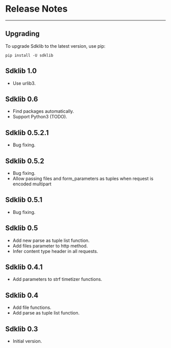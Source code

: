 # Release Notes

---

## Upgrading

To upgrade Sdklib to the latest version, use pip:

    pip install -U sdklib


## Sdklib 1.0

* Use urlib3.


## Sdklib 0.6

* Find packages automatically.
* Support Python3 (TODO).


## Sdklib 0.5.2.1

* Bug fixing.


## Sdklib 0.5.2

* Bug fixing.
* Allow passing files and form_parameters as tuples when request is encoded multipart


## Sdklib 0.5.1

* Bug fixing.


## Sdklib 0.5

* Add new parse as tuple list function.
* Add files parameter to http method.
* Infer content type header in all requests.
    
    
## Sdklib 0.4.1

* Add parameters to strf timetizer functions.
        

## Sdklib 0.4

* Add file functions.
* Add parse as tuple list function.


## Sdklib 0.3

* Initial version.
    



    

    



    

    

    
